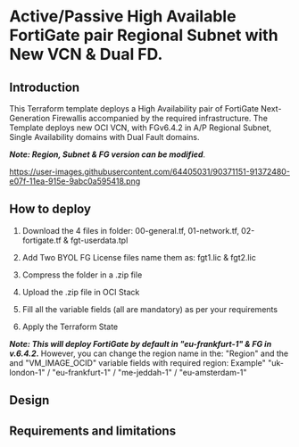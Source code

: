 # Active/Passive High Available FortiGate pair Regional Subnet with New VCN & Dual FD. 

## Introduction

This Terraform template deploys a High Availability pair of FortiGate Next-Generation Firewallis accompanied by the required infrastructure.
The Template deploys new OCI VCN, with FGv6.4.2 in A/P Regional Subnet, Single Availability domains with Dual Fault domains.

**_Note: Region, Subnet & FG version can be modified_**.



https://user-images.githubusercontent.com/64405031/90371151-91372480-e07f-11ea-915e-9abc0a595418.png



## How to deploy

1. Download the 4 files in folder: 00-general.tf, 01-network.tf, 02-fortigate.tf & fgt-userdata.tpl 

2. Add Two BYOL FG License files name them as: fgt1.lic  &  fgt2.lic
3. Compress the folder in a .zip file 
4. Upload the .zip file in OCI Stack
5. Fill all the variable fields (all are mandatory) as per your requirements 
6. Apply the Terraform State 

**_Note: This will deploy FortiGate by default in "eu-frankfurt-1" & FG in v.6.4.2_.**
However, you can change the region name in the: "Region" and the and "VM_IMAGE_OCID" variable fields with required region:
Example"  "uk-london-1" / "eu-frankfurt-1" / "me-jeddah-1" / "eu-amsterdam-1"


## Design


## Requirements and limitations
